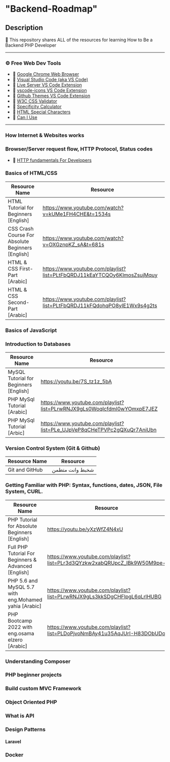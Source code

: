 # "Backend-Roadmap"

## Description

🚀 This repository shares ALL of the resources for learning How to Be a Backend PHP Developer

---

### ⚙ Free Web Dev Tools

- 🔗 [Google Chrome Web Browser](https://google.com/chrome/)
- 🔗 [Visual Studio Code (aka VS Code)](https://code.visualstudio.com/)
- 🔗 [Live Server VS Code Extension](https://marketplace.visualstudio.com/items?itemName=ritwickdey.LiveServer)
- 🔗 [vscode-icons VS Code Extension](https://marketplace.visualstudio.com/items?itemName=vscode-icons-team.vscode-icons)
- 🔗 [Github Themes VS Code Extension](https://marketplace.visualstudio.com/items?itemName=GitHub.github-vscode-theme)
- 🔗 [W3C CSS Validator](https://jigsaw.w3.org/css-validator/)
- 🔗 [Specificity Calculator](https://specificity.keegan.st/)
- 🔗 [HTML Special Characters](https://unicode-table.com)
- 🔗 [Can I Use](https://caniuse.com/)

---

### How Internet & Websites works

### Browser/Server request flow, HTTP Protocol, Status codes

- 🔗 [HTTP fundamentals For Developers](https://www.youtube.com/playlist?list=PLrwRNJX9gLs1Wj72mMEjGrc1wheja1txl)

### Basics of HTML/CSS

| Resource Name                                     | Resource                                                                 |
| ------------------------------------------------- | ------------------------------------------------------------------------ |
| HTML Tutorial for Beginners [English]             | https://www.youtube.com/watch?v=kUMe1FH4CHE&t=1534s                      |
| CSS Crash Course For Absolute Beginners [English] | https://www.youtube.com/watch?v=OXGznpKZ_sA&t=681s                       |
| HTML & CSS First-Part [Arabic]                    | https://www.youtube.com/playlist?list=PLtFbQRDJ11kEaYTCQOy6KlmosZsujMquy |
| HTML & CSS Second-Part [Arabic]                   | https://www.youtube.com/playlist?list=PLtFbQRDJ11kFQdohqPO8yIE1Wx9s4g2ts |

### Basics of JavaScript

### Introduction to Databases

| Resource Name                          | Resource                                                                 |
| -------------------------------------- | ------------------------------------------------------------------------ |
| MySQL Tutorial for Beginners [English] | https://youtu.be/7S_tz1z_5bA                                             |
| PHP MySql Tutorial [Arabic]            | https://www.youtube.com/playlist?list=PLrwRNJX9gLs0WoqIcfdmI0wYOmxpE7JEZ |
| PHP MySql Tutorial [Arbic]             | https://www.youtube.com/playlist?list=PLe_UJpVeP8qCHeTPVPc2gQXuQr7AniUbn |

### Version Control System (Git & Github)

| Resource Name                          | Resource                                                                        |
| -------------------------------------- | ------------------------------------------------------------------------------- |
| Git and GitHub | شخبط وانت متطمن          | [https://youtu.be/7S_tz1z_5bA   ](https://www.youtube.com/watch?v=Q6G-J54vgKc)  |


### Getting Familiar with PHP: Syntax, functions, dates, JSON, File System, CURL.

| Resource Name                                         | Resource                                                                 |
| ----------------------------------------------------- | ------------------------------------------------------------------------ |
| PHP Tutorial for Absolute Beginners [English]         | https://youtu.be/yXzWfZ4N4xU                                             |
| Full PHP Tutorial For Beginners & Advanced [English]  | https://www.youtube.com/playlist?list=PLr3d3QYzkw2xabQRUpcZ_IBk9W50M9pe- |
| PHP 5.6 and MySQL 5.7 with eng.Mohamed yahia [Arabic] | https://www.youtube.com/playlist?list=PLrwRNJX9gLs3kkSDgCHFlpgL6qLrlHUBG |
| PHP Bootcamp 2022 with eng.osama elzero [Arabic]      | https://www.youtube.com/playlist?list=PLDoPjvoNmBAy41u35AqJUrI-H83DObUDq |

### Understanding Composer

### PHP beginner projects

### Build custom MVC Framework

### Object Oriented PHP

### What is API

### Design Patterns

#### Laravel

### Docker
